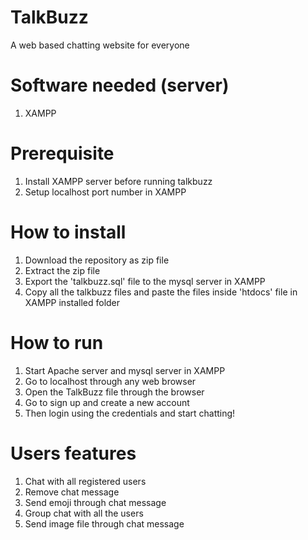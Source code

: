 # TalkBuzz
A web based chatting website for everyone

# Software needed (server)
1. XAMPP 

# Prerequisite
1. Install XAMPP server before running talkbuzz
2. Setup localhost port number in XAMPP

# How to install
1. Download the repository as zip file
2. Extract the zip file
3. Export the 'talkbuzz.sql' file to the mysql server in XAMPP
4. Copy all the talkbuzz files and paste the files inside 'htdocs' file in XAMPP installed folder

# How to run
1. Start Apache server and mysql server in XAMPP
2. Go to localhost through any web browser
3. Open the TalkBuzz file through the browser
4. Go to sign up and create a new account
5. Then login using the credentials and start chatting!

# Users features
1. Chat with all registered users
2. Remove chat message 
3. Send emoji through chat message
4. Group chat with all the users
5. Send image file through chat message
